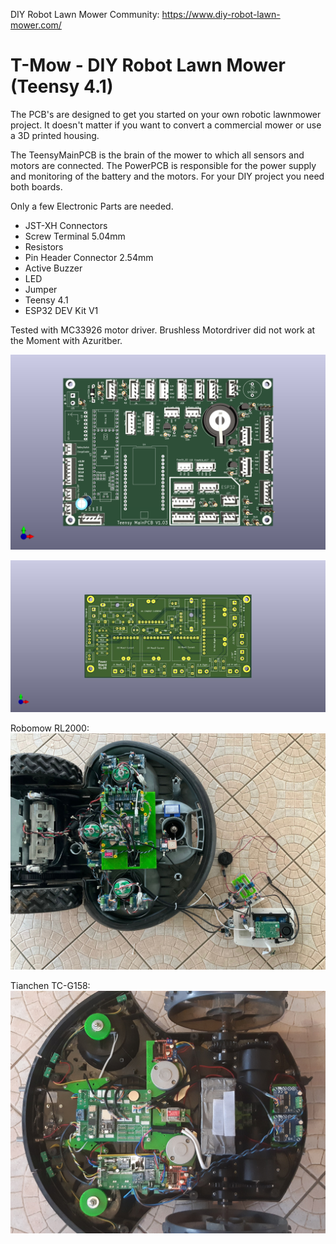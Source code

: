 DIY Robot Lawn Mower Community: https://www.diy-robot-lawn-mower.com/

# T-Mow - DIY Robot Lawn Mower (Teensy 4.1) 

The PCB's are designed to get you started on your own robotic lawnmower project. 
It doesn't matter if you want to convert a commercial mower or use a 3D printed housing.

The TeensyMainPCB is the brain of the mower to which all sensors and motors are connected.
The PowerPCB is responsible for the power supply and monitoring of the battery and the motors. 
For your DIY project you need both boards.

Only a few Electronic Parts are needed. 
- JST-XH Connectors
- Screw Terminal 5.04mm
- Resistors
- Pin Header Connector 2.54mm
- Active Buzzer
- LED
- Jumper
- Teensy 4.1
- ESP32 DEV Kit V1

Tested with MC33926 motor driver. Brushless Motordriver did not work at the Moment with Azuritber.

![Vorschau Teensy PCB](https://raw.githubusercontent.com/Starsurfer78/T-Mow/main/Teensy_MainPCB_V1.03/Teensy_MainPCB.png)

![Vorschau Power PCB](https://github.com/Starsurfer78/T-Mow/blob/main/Power_PCB_v106/charge_pcb.jpg)

Robomow RL2000:
![Vorschau Power PCB](https://github.com/Starsurfer78/T-Mow/blob/main/rl2000%20teensy%203.jpg)

Tianchen TC-G158:
![Vorschau Power PCB](https://github.com/Starsurfer78/T-Mow/blob/main/Mower.jpg)


